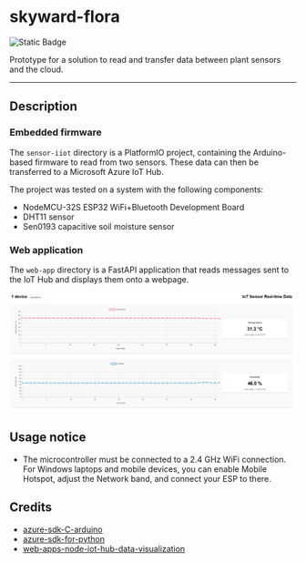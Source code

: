 # skyward-flora
![Static Badge](https://img.shields.io/badge/Python-3.10.0-blue?style=flat&logo=Python&logoColor=white)

Prototype for a solution to read and transfer data between plant sensors and the cloud.

---



## Description

### Embedded firmware

The `sensor-iiot` directory is a PlatformIO project, containing the Arduino-based firmware to read from two sensors. These data can then be transferred to a Microsoft Azure IoT Hub.

The project was tested on a system with the following components:

- NodeMCU-32S ESP32 WiFi+Bluetooth Development Board
- DHT11 sensor
- Sen0193 capacitive soil moisture sensor

### Web application

The `web-app` directory is a FastAPI application that reads messages sent to the IoT Hub and displays them onto a webpage.

![1742403594276](image/README/1742403594276.png)

## Usage notice 

- The microcontroller must be connected to a 2.4 GHz WiFi connection. For Windows laptops and mobile devices, you can enable Mobile Hotspot, adjust the Network band, and connect your ESP to there. 

## Credits

- [azure-sdk-C-arduino](https://github.com/Azure/azure-sdk-for-c-arduino)
- [azure-sdk-for-python](https://github.com/Azure/azure-sdk-for-python/blob/azure-eventhub_5.14.0/sdk/eventhub/azure-eventhub/samples/async_samples/iot_hub_connection_string_receive_async.py)
- [web-apps-node-iot-hub-data-visualization](https://github.com/Azure-Samples/web-apps-node-iot-hub-data-visualization)
